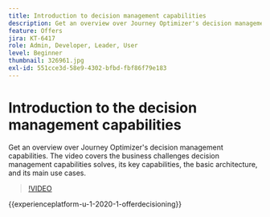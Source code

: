 ```yaml
---
title: Introduction to decision management capabilities
description: Get an overview over Journey Optimizer's decision management capabilities.
feature: Offers
jira: KT-6417
role: Admin, Developer, Leader, User
level: Beginner
thumbnail: 326961.jpg
exl-id: 551cce3d-58e9-4302-bfbd-fbf86f79e183
---
```

# Introduction to the decision management capabilities

Get an overview over Journey Optimizer's decision management capabilities. The video covers the business challenges decision management capabilities solves, its key capabilities, the basic architecture, and its main use cases.


>[!VIDEO](https://video.tv.adobe.com/v/326961?quality=12&learn=on)

{{experienceplatform-u-1-2020-1-offerdecisioning}}

